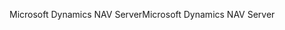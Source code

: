 <span data-ttu-id="13e1b-101">Microsoft Dynamics NAV Server</span><span class="sxs-lookup"><span data-stu-id="13e1b-101">Microsoft Dynamics NAV Server</span></span>